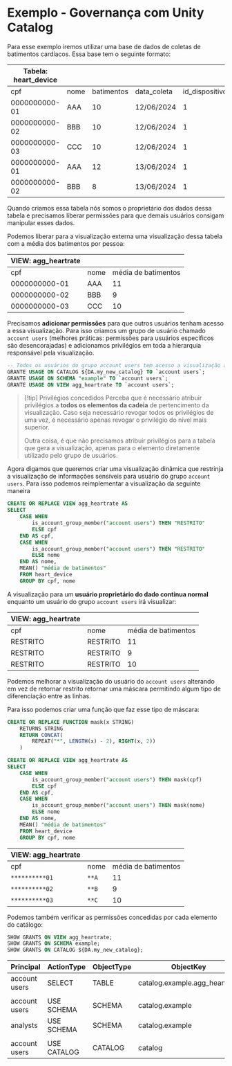 # Exemplo - Governança com Unity Catalog

Para esse exemplo iremos utilizar uma base de dados de coletas de batimentos cardíacos. Essa base tem o seguinte formato:

| Tabela: heart_device |      |            |             |                |
| -------------------- | ---- | ---------- | ----------- | -------------- |
| cpf                  | nome | batimentos | data_coleta | id_dispositivo |
| 0000000000-01        | AAA  | 10         | 12/06/2024  | 1              |
| 0000000000-02        | BBB  | 10         | 12/06/2024  | 1              |
| 0000000000-03        | CCC  | 10         | 12/06/2024  | 1              |
| 0000000000-01        | AAA  | 12         | 13/06/2024  | 1              |
| 0000000000-02        | BBB  | 8          | 13/06/2024  | 1              |
Quando criamos essa tabela nós somos o proprietário dos dados dessa tabela e precisamos liberar permissões para que demais usuários consigam manipular esses dados.

Podemos liberar para a visualização externa uma visualização dessa tabela com a média dos batimentos por pessoa:

| VIEW: agg_heartrate |      |                     |
| ------------------- | ---- | ------------------- |
| cpf                 | nome | média de batimentos |
| 0000000000-01       | AAA  | 11                  |
| 0000000000-02       | BBB  | 9                   |
| 0000000000-03       | CCC  | 10                  |

Precisamos **adicionar permissões** para que outros usuários tenham acesso a essa visualização. Para isso criamos um grupo de usuário chamado `account users` (melhores práticas: permissões para usuários específicos são desencorajadas) e adicionamos privilégios em toda a hierarquia responsável pela visualização.

```sql
-- Todos os usuários do grupo account users tem acesso a visualização agg_heartrate
GRANTE USAGE ON CATALOG ${DA.my_new_catalog} TO `account users`;
GRANTE USAGE ON SCHEMA "example" TO `account users`;
GRANTE USAGE ON VIEW agg_heartrate TO `account users`;
```

> [!tip] Privilégios concedidos
> Perceba que é necessário atribuir privilégios a **todos os elementos da cadeia** de pertencimento da visualização. Caso seja necessário revogar todos os privilégios de uma vez, é necessário apenas revogar o privilégio do nível mais superior.
> 
> Outra coisa, é que não precisamos atribuir privilégios para a tabela que gera a visualização, apenas para o elemento diretamente utilizado pelo grupo de usuários.

Agora digamos que queremos criar uma visualização dinâmica que restrinja a visualização de informações sensíveis para usuário do grupo `account users`. Para isso podemos reimplementar a visualização da seguinte maneira

```sql
CREATE OR REPLACE VIEW agg_heartrate AS
SELECT
	CASE WHEN
		is_account_group_member("account users") THEN "RESTRITO"
		ELSE cpf
	END AS cpf,
	CASE WHEN
		is_account_group_member("account users") THEN "RESTRITO"
		ELSE nome
	END AS nome,
	MEAN() "média de batimentos"
	FROM heart_device
	GROUP BY cpf, nome
```

A visualização para um **usuário proprietário do dado continua normal** enquanto um usuário do grupo `account users` irá visualizar:

| VIEW: agg_heartrate |          |                     |
| ------------------- | -------- | ------------------- |
| cpf                 | nome     | média de batimentos |
| RESTRITO            | RESTRITO | 11                  |
| RESTRITO            | RESTRITO | 9                   |
| RESTRITO            | RESTRITO | 10                  |
Podemos melhorar a visualização do usuário do `account users` alterando em vez de retornar restrito retornar uma máscara permitindo algum tipo de diferenciação entre as linhas. 

Para isso podemos criar uma função que faz esse tipo de máscara:

```sql
CREATE OR REPLACE FUNCTION mask(x STRING)
	RETURNS STRING
	RETURN CONCAT(
		REPEAT("*", LENGTH(x) - 2), RIGHT(x, 2))
	)

CREATE OR REPLACE VIEW agg_heartrate AS
SELECT
	CASE WHEN
		is_account_group_member("account users") THEN mask(cpf)
		ELSE cpf
	END AS cpf,
	CASE WHEN
		is_account_group_member("account users") THEN mask(nome)
		ELSE nome
	END AS nome,
	MEAN() "média de batimentos"
	FROM heart_device
	GROUP BY cpf, nome
```

| VIEW: agg_heartrate |       |                     |
| ------------------- | ----- | ------------------- |
| cpf                 | nome  | média de batimentos |
| `**********01`      | `**A` | 11                  |
| `**********02`      | `**B` | 9                   |
| `**********03`      | `**C` | 10                  |
Podemos também verificar as permissões concedidas por cada elemento do catálogo:

```sql
SHOW GRANTS ON VIEW agg_heartrate;
SHOW GRANTS ON SCHEMA example;
SHOW GRANTS ON CATALOG ${DA.my_new_catalog};
```

| Principal     | ActionType  | ObjectType | ObjectKey                     |
| ------------- | ----------- | ---------- | ----------------------------- |
| account users | SELECT      | TABLE      | catalog.example.agg_heartrate |
|               |             |            |                               |
| account users | USE SCHEMA  | SCHEMA     | catalog.example               |
| analysts      | USE SCHEMA  | SCHEMA     | catalog.example               |
|               |             |            |                               |
| account users | USE CATALOG | CATALOG    | catalog                       |